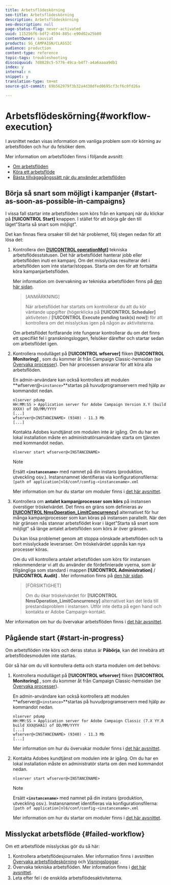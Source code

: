 ```yaml
---
title: Arbetsflödeskörning
seo-title: Arbetsflödeskörning
description: Arbetsflödeskörning
seo-description: null
page-status-flag: never-activated
uuid: 115256f6-bdf2-4594-885c-e90d02a25b80
contentOwner: sauviat
products: SG_CAMPAIGN/CLASSIC
audience: production
content-type: reference
topic-tags: troubleshooting
discoiquuid: 7d8828c5-5776-49ca-b4f7-a4a6aaaa9db1
index: y
internal: n
snippet: y
translation-type: tm+mt
source-git-commit: 69b562979f3b32a4d30dfed0695cf3cf6c0fd26a

---
```



# Arbetsflödeskörning{#workflow-execution}

I avsnittet nedan visas information om vanliga problem som rör körning av arbetsflöden och hur du felsöker dem.

Mer information om arbetsflöden finns i följande avsnitt:

* [Om arbetsflöden](../../workflow/using/about-workflows.md)
* [Köra ett arbetsflöde](../../workflow/using/executing-a-workflow.md)
* [Bästa tillvägagångssätt när du använder arbetsflöden](../../workflow/using/workflow-best-practices.md)

## Börja så snart som möjligt i kampanjer {#start-as-soon-as-possible-in-campaigns}

I vissa fall startar inte arbetsflöden som körs från en kampanj när du klickar på **[!UICONTROL Start]** knappen. I stället för att börja går den till läget&quot;Starta så snart som möjligt&quot;.

Det kan finnas flera orsaker till det här problemet, följ stegen nedan för att lösa det:

1. Kontrollera den [**[!UICONTROL operationMgt]**](../../workflow/using/campaign.md) tekniska arbetsflödesstatusen. Det här arbetsflödet hanterar jobb eller arbetsflöden inuti en kampanj. Om det misslyckas resulterar det i arbetsflöden som inte startar/stoppas. Starta om den för att fortsätta köra kampanjarbetsflöden.

   Mer information om övervakning av tekniska arbetsflöden finns på [den här sidan](../../workflow/using/monitoring-technical-workflows.md).

   >[ANMÄRKNING]
   >
   >När arbetsflödet har startats om kontrollerar du att du kör väntande uppgifter (högerklicka på **[!UICONTROL Scheduler]** aktiviteten / **[!UICONTROL Execute pending task(s) now]**) för att kontrollera om det misslyckas igen på någon av aktiviteterna.

   Om arbetsflödet fortfarande inte fungerar kontrollerar du om det finns ett specifikt fel i granskningsloggen, felsöker därefter och startar sedan om arbetsflödet igen.

1. Kontrollera modulläget på **[!UICONTROL wfserver]** fliken **[!UICONTROL Monitoring]** , som du kommer åt från Campaign Classic-hemsidan (se [Övervaka processer](../../production/using/monitoring-processes.md)). Den här processen ansvarar för att köra alla arbetsflöden.

   En admin-användare kan också kontrollera att modulen **wfserver@`<instance>`**startas på huvudprogramservern med hjälp av kommandot nedan.

   ```
   nlserver pdump
   HH:MM:SS > Application server for Adobe Campaign Version X.Y (build XXXX) of DD/MM/YYYY
   [...]
   wfserver@<INSTANCENAME> (9340) - 11.3 Mb
   [...]
   ```

   Kontakta Adobes kundtjänst om modulen inte är igång. Om du har en lokal installation måste en administratörsanvändare starta om tjänsten med kommandot nedan.

   ```
   nlserver start wfserver@<INSTANCENAME>
   ```

   >[!NOTE]
   >
   >Ersätt **`<instancename>`** med namnet på din instans (produktion, utveckling osv.). Instansnamnet identifieras via konfigurationsfilerna:
   >`[path of application]nl6/conf/config-<instancename>.xml`

   Mer information om hur du startar om moduler finns i [det här avsnittet](../../production/using/usual-commands.md#module-launch-commands).

1. Kontrollera om **antalet kampanjprocesser som körs** på instansen överstiger tröskelvärdet. Det finns en gräns som definieras av [**[!UICONTROL NmsOperation_LimitConcurrency]**](../../installation/using/configuring-campaign-options.md#campaign-e-workflow-management) alternativet för hur många kampanjprocesser som kan köras på instansen parallellt. När den här gränsen nås stannar arbetsflödet kvar i läget&quot;Starta så snart som möjligt&quot; så länge antalet arbetsflöden som körs är över gränsen.

   Du kan lösa problemet genom att stoppa oönskade arbetsflöden och ta bort misslyckade leveranser. Om tröskelvärdet uppnås kan nya processer köras.

   Om du vill kontrollera antalet arbetsflöden som körs för instansen rekommenderar vi att du använder de fördefinierade vyerna, som är tillgängliga som standard i mappen **[!UICONTROL Administration]** / **[!UICONTROL Audit]** . Mer information finns på [den här sidan](../../workflow/using/monitoring-workflow-execution.md#filtering-workflows-status).

   >[FÖRSIKTIGHET]
   >
   >Om du ökar tröskelvärdet för **[!UICONTROL NmsOperation_LimitConcurrency]** alternativet kan det leda till prestandaproblem i instansen. Utför inte detta på egen hand och kontakta er Adobe Campaign-kontakt.

Mer information om hur du övervakar arbetsflöden finns i [det här avsnittet](../../workflow/using/monitoring-workflow-execution.md).

## Pågående start {#start-in-progress}

Om arbetsflöden inte körs och deras status är **Påbörja**, kan det innebära att arbetsflödesmodulen inte startas.

Gör så här om du vill kontrollera detta och starta modulen om det behövs:

1. Kontrollera modulläget på **[!UICONTROL wfserver]** fliken **[!UICONTROL Monitoring]** , som du kommer åt från Campaign Classic-hemsidan (se [Övervaka processer](../../production/using/monitoring-processes.md)).

   En admin-användare kan också kontrollera att modulen **wfserver@`<instance>`**startas på huvudprogramservern med hjälp av kommandot nedan.

   ```
   nlserver pdump
   HH:MM:SS > Application server for Adobe Campaign Classic (7.X YY.R build XXX@SHA1) of DD/MM/YYYY
   [...]
   wfserver@<INSTANCENAME> (9340) - 11.3 Mb
   [...]
   ```

   Mer information om hur du övervakar moduler finns i [det här avsnittet](../../production/using/usual-commands.md#monitoring-commands-).

1. Kontakta Adobes kundtjänst om modulen inte är igång. Om du har en lokal installation måste en administratör starta om den med kommandot nedan.

   ```
   nlserver start wfserver@<INSTANCENAME>
   ```

   >[!NOTE]
   >
   >Ersätt **`<instancename>`** med namnet på din instans (produktion, utveckling osv.). Instansnamnet identifieras via konfigurationsfilerna:
   >`[path of application]nl6/conf/config-<instancename>.xml`

   Mer information om hur du startar om moduler finns i [det här avsnittet](../../production/using/usual-commands.md#module-launch-commands).

## Misslyckat arbetsflöde {#failed-workflow}

Om ett arbetsflöde misslyckas gör du så här:

1. Kontrollera arbetsflödesjournalen. Mer information finns i avsnitten [Övervaka arbetsflödeskörning](../../workflow/using/monitoring-workflow-execution.md) och [Visningsloggar](../../workflow/using/monitoring-workflow-execution.md#displaying-logs) .
1. Övervaka tekniska arbetsflöden. Mer information finns i [det här avsnittet](../../workflow/using/monitoring-technical-workflows.md).
1. Leta efter fel i de enskilda arbetsflödesaktiviteterna.
